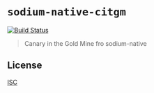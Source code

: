# `sodium-native-citgm`

[![Build Status](https://travis-ci.org/sodium-friends/sodium-native-citgm.svg?branch=master)](https://travis-ci.org/sodium-friends/sodium-native-citgm)

> Canary in the Gold Mine fro sodium-native

## License

[ISC](LICENSE)
